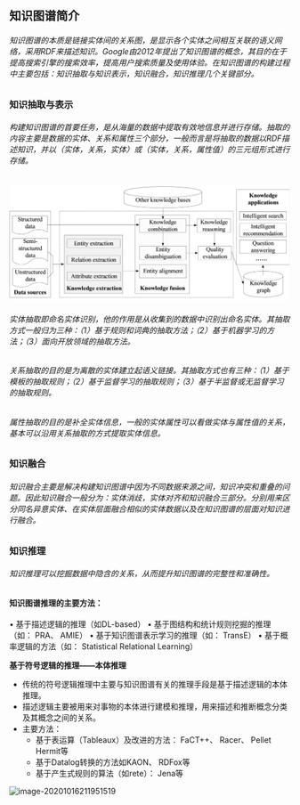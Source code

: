 ## 知识图谱简介

###### 	知识图谱的本质是链接实体间的关系图，是显示各个实体之间相互关联的语义网络，采用RDF来描述知识。Google由2012年提出了知识图谱的概念，其目的在于提高搜索引擎的搜索效率，提高用户搜索质量及使用体验。在知识图谱的构建过程中主要包括：知识抽取与知识表示，知识融合，知识推理几个关键部分。

### 知识抽取与表示

###### 构建知识图谱的首要任务，是从海量的数据中提取有效地信息并进行存储。抽取的内容主要是数据的实体、关系和属性三个部分，一般而言是将抽取的数据以RDF描述知识，并以（实体，关系，实体）或（实体，关系，属性值）的三元组形式进行存储。

![知识图谱技术架构](./BJKD20200916000_131.jpg)



###### 实体抽取即命名实体识别，他的作用是从收集到的数据中识别出命名实体。其抽取方式一般归为三种：（1）基于规则和词典的抽取方法；（2）基于机器学习的方法；（3）面向开放领域的抽取方法。

###### 关系抽取的目的是为离散的实体建立起语义链接。其抽取方式也有三种：（1）基于模板的抽取规则；（2）基于监督学习的抽取规则；（3）基于半监督或无监督学习的抽取规则。

###### 属性抽取的目的是补全实体信息，一般的实体属性可以看做实体与属性值的关系，基本可以沿用关系抽取的方式提取实体信息。

### 知识融合

###### 知识融合主要是解决构建知识图谱中因为不同数据来源之间，知识冲突和重叠的问题。因此知识融合一般分为：实体消歧，实体对齐和知识融合三部分。分别用来区分同名异意实体、在实体层面融合相似的实体数据以及在知识图谱的层面对知识进行融合。

### 知识推理

###### 知识推理可以挖掘数据中隐含的关系，从而提升知识图谱的完整性和准确性。
#### 知识图谱推理的主要方法：

• 基于描述逻辑的推理（如DL-based）
• 基于图结构和统计规则挖掘的推理（如： PRA、 AMIE）
• 基于知识图谱表⽰学习的推理（如： TransE）
• 基于概率逻辑的⽅法（如： Statistical Relational Learning）

**基于符号逻辑的推理——本体推理**

- 传统的符号逻辑推理中主要与知识图谱有关的推理手段是基于描述逻辑的本体推理。
- 描述逻辑主要被⽤来对事物的本体进⾏建模和推理，⽤来描述和推断概念分类及其概念之间的关系。
- 主要方法：
  - 基于表运算（Tableaux）及改进的⽅法： FaCT++、 Racer、 Pellet Hermit等
  - 基于Datalog转换的⽅法如KAON、 RDFox等
  - 基于产⽣式规则的算法（如rete）： Jena等

![image-20201016211951519](C:\Users\57818\AppData\Roaming\Typora\typora-user-images\image-20201016211951519.png)
